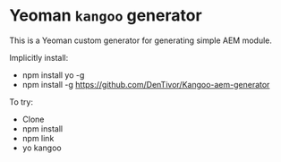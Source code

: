Yeoman `kangoo` generator
=======================

This is a Yeoman custom generator for generating simple AEM module.

Implicitly install:

* npm install yo -g
* npm install -g https://github.com/DenTivor/Kangoo-aem-generator

To try:

* Clone
* npm install
* npm link
* yo kangoo
